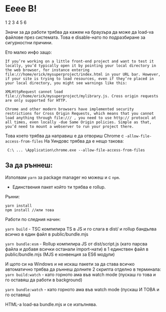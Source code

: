 # Eeee B!

1
2
3
4
5
6

Значи за да работи трябва да кажем на браузъра да може да load-va файлове през системата. Това е disable-нато по подразбиране за сигурностни причини.

Ето малко инфо защо:

```
If you’re working on a little front-end project and want to test it locally, you’d typically open it by pointing your local directory in the web browser, for instance entering file:///home/erick/mysuperproject/index.html in your URL bar. However, if your site is trying to load resources, even if they’re placed in your local directory, you might see warnings like this:

XMLHttpRequest cannot load file:///home/erick/mysuperproject/mylibrary.js. Cross origin requests are only supported for HTTP.

Chrome and other modern browsers have implemented security restrictions for Cross Origin Requests, which means that you cannot load anything through file:/// , you need to use http:// protocol at all times, even locally -due Same Origin policies. Simple as that, you’d need to mount a webserver to run your project there.

```

Това което трябва да направиш е да отвориш Chrome с `-allow-file-access-from-files`
На Уиндовс трябва да е нещо такова:

```
 C:\ ... \Application\chrome.exe --allow-file-access-from-files
```

## За да ръннеш:

Изполвам `yarn` за package manager но можеш и с `npm`.

- Единствения пакет който ти трябва е rollup.

Рънни:

```
yarn install
npm install //или това
```

Работи по следния начин:

`yarn build` - TSC компилира TS в JS и го слага в dist/ и rollup бандълва всичко в един файл в public/bundle.mjs

`yarn bundle:esm` - Rollup компилира JS от dist/script.js (като парсва файла и добавя всички останали import-нати) в 1 единствен файл в public/bundle.mjs (MJS е конвенция за ES6 модули)

И щото си на Windows и не искаш пакети за да става всичко автоматично трябва да ръннеш долните 2 скрипта отделно в терминала:
`yarn build:watch` - като горното ама във watch mode (пускаш го това и го оставяш да работи в background)

`yarn bundle:watch` - като горното ама във watch mode (пускаш И ТОВА и го оставяш)

HTML-а load-ва bundle.mjs и се изпълнява.
